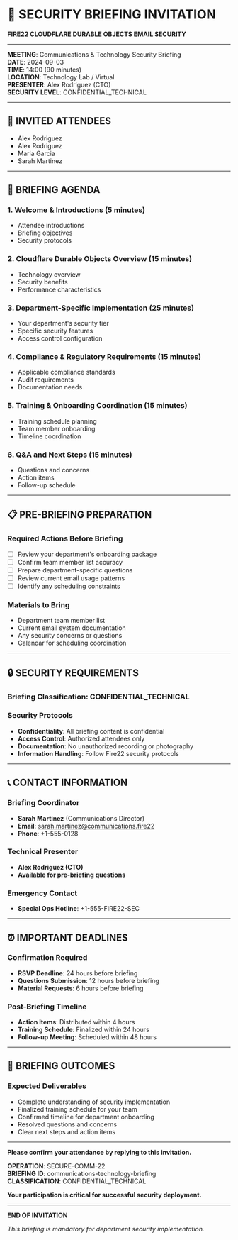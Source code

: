 # 📅 SECURITY BRIEFING INVITATION

**FIRE22 CLOUDFLARE DURABLE OBJECTS EMAIL SECURITY**

---

**MEETING**: Communications & Technology Security Briefing  
**DATE**: 2024-09-03  
**TIME**: 14:00 (90 minutes)  
**LOCATION**: Technology Lab / Virtual  
**PRESENTER**: Alex Rodriguez (CTO)  
**SECURITY LEVEL**: CONFIDENTIAL_TECHNICAL

---

## 👥 **INVITED ATTENDEES**

- Alex Rodriguez
- Alex Rodriguez
- Maria Garcia
- Sarah Martinez

---

## 🎯 **BRIEFING AGENDA**

### **1. Welcome & Introductions** (5 minutes)

- Attendee introductions
- Briefing objectives
- Security protocols

### **2. Cloudflare Durable Objects Overview** (15 minutes)

- Technology overview
- Security benefits
- Performance characteristics

### **3. Department-Specific Implementation** (25 minutes)

- Your department's security tier
- Specific security features
- Access control configuration

### **4. Compliance & Regulatory Requirements** (15 minutes)

- Applicable compliance standards
- Audit requirements
- Documentation needs

### **5. Training & Onboarding Coordination** (15 minutes)

- Training schedule planning
- Team member onboarding
- Timeline coordination

### **6. Q&A and Next Steps** (15 minutes)

- Questions and concerns
- Action items
- Follow-up schedule

---

## 📋 **PRE-BRIEFING PREPARATION**

### **Required Actions Before Briefing**

- [ ] Review your department's onboarding package
- [ ] Confirm team member list accuracy
- [ ] Prepare department-specific questions
- [ ] Review current email usage patterns
- [ ] Identify any scheduling constraints

### **Materials to Bring**

- Department team member list
- Current email system documentation
- Any security concerns or questions
- Calendar for scheduling coordination

---

## 🔒 **SECURITY REQUIREMENTS**

### **Briefing Classification**: CONFIDENTIAL_TECHNICAL

### **Security Protocols**

- **Confidentiality**: All briefing content is confidential
- **Access Control**: Authorized attendees only
- **Documentation**: No unauthorized recording or photography
- **Information Handling**: Follow Fire22 security protocols

---

## 📞 **CONTACT INFORMATION**

### **Briefing Coordinator**

- **Sarah Martinez** (Communications Director)
- **Email**: sarah.martinez@communications.fire22
- **Phone**: +1-555-0128

### **Technical Presenter**

- **Alex Rodriguez (CTO)**
- **Available for pre-briefing questions**

### **Emergency Contact**

- **Special Ops Hotline**: +1-555-FIRE22-SEC

---

## ⏰ **IMPORTANT DEADLINES**

### **Confirmation Required**

- **RSVP Deadline**: 24 hours before briefing
- **Questions Submission**: 12 hours before briefing
- **Material Requests**: 6 hours before briefing

### **Post-Briefing Timeline**

- **Action Items**: Distributed within 4 hours
- **Training Schedule**: Finalized within 24 hours
- **Follow-up Meeting**: Scheduled within 48 hours

---

## 🎯 **BRIEFING OUTCOMES**

### **Expected Deliverables**

- Complete understanding of security implementation
- Finalized training schedule for your team
- Confirmed timeline for department onboarding
- Resolved questions and concerns
- Clear next steps and action items

---

**Please confirm your attendance by replying to this invitation.**

**OPERATION**: SECURE-COMM-22  
**BRIEFING ID**: communications-technology-briefing  
**CLASSIFICATION**: CONFIDENTIAL_TECHNICAL

**Your participation is critical for successful security deployment.**

---

**END OF INVITATION**

_This briefing is mandatory for department security implementation._
